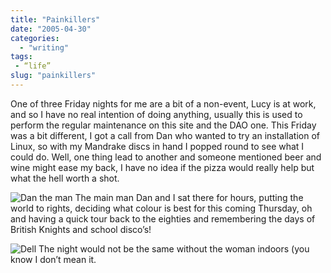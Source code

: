 ```yaml
---
title: "Painkillers"
date: "2005-04-30"
categories:
  - "writing"
tags:
 - “life”
slug: "painkillers"
---
```


One of three Friday nights for me are a bit of a non-event, Lucy is at work, and so I have no real intention of doing anything, usually this is used to perform the regular maintenance on this site and the DAO one. This Friday was a bit different, I got a call from Dan who wanted to try an installation of Linux, so with my Mandrake discs in hand I popped round to see what I could do. Well, one thing lead to another and someone mentioned beer and wine might ease my back, I have no idea if the pizza would really help but what the hell worth a shot.

![Dan the man][image-1]
The main man Dan and I sat there for hours, putting the world to rights, deciding what colour is best for this coming Thursday, oh and having a quick tour back to the eighties and remembering the days of British Knights and school disco’s!

![Dell][image-2]
The night would not be the same without the woman indoors (you know I don’t mean it.

[image-1]:	/images/dan.jpg
[image-2]:	/images/dell.jpg